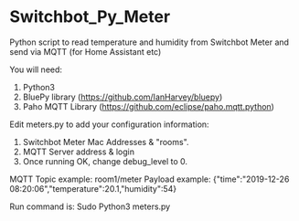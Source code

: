 # Switchbot_Py_Meter
Python script to read temperature and humidity from Switchbot Meter and send via MQTT (for Home Assistant etc)

You will need:
1. Python3
2. BluePy library (https://github.com/IanHarvey/bluepy)
3. Paho MQTT Library (https://github.com/eclipse/paho.mqtt.python)

Edit meters.py to add your configuration information:
1. Switchbot Meter Mac Addresses & "rooms".
2. MQTT Server address & login
3. Once running OK, change debug_level to 0. 

MQTT Topic example: room1/meter
Payload example: {"time":"2019-12-26 08:20:06","temperature":20.1,"humidity":54}

Run command is: 
Sudo Python3 meters.py



